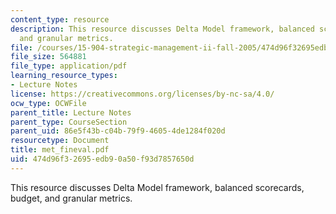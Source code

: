 ```yaml
---
content_type: resource
description: This resource discusses Delta Model framework, balanced scorecards, budget,
  and granular metrics.
file: /courses/15-904-strategic-management-ii-fall-2005/474d96f32695edb90a50f93d7857650d_met_fineval.pdf
file_size: 564881
file_type: application/pdf
learning_resource_types:
- Lecture Notes
license: https://creativecommons.org/licenses/by-nc-sa/4.0/
ocw_type: OCWFile
parent_title: Lecture Notes
parent_type: CourseSection
parent_uid: 86e5f43b-c04b-79f9-4605-4de1284f020d
resourcetype: Document
title: met_fineval.pdf
uid: 474d96f3-2695-edb9-0a50-f93d7857650d
---
```

This resource discusses Delta Model framework, balanced scorecards, budget, and granular metrics.